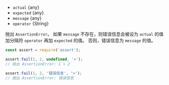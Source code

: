 <!-- YAML
added: v0.1.21
-->
* `actual` {any}
* `expected` {any}
* `message` {any}
* `operator` {String}

抛出 `AssertionError`。
如果 `message` 不存在，则错误信息会被设为 `actual` 的值加分隔符 `operator` 再加 `expected` 的值。
否则，错误信息为 `message` 的值。

```js
const assert = require('assert');

assert.fail(1, 2, undefined, '>');
// 抛出 AssertionError: 1 > 2

assert.fail(1, 2, '错误信息', '>');
// 抛出 AssertionError: 错误信息
```

